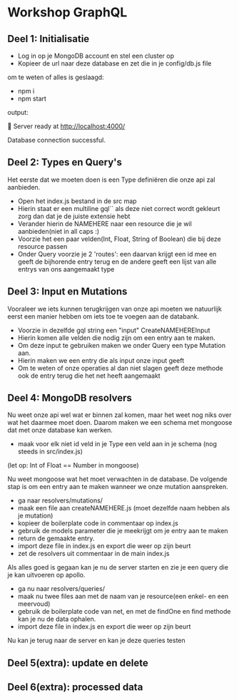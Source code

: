 # Workshop GraphQL

## Deel 1: Initialisatie

- Log in op je MongoDB account en stel een cluster op
- Kopieer de url naar deze database en zet die in je config/db.js file

om te weten of alles is geslaagd:

- npm i
- npm start

output:

🚀 Server ready at [http://localhost:4000/](http://localhost:4000/)

Database connection successful.

## Deel 2: Types en Query&#39;s

Het eerste dat we moeten doen is een Type definiëren die onze api zal aanbieden.

- Open het index.js bestand in de src map
- Hierin staat er een multiline gql`` als deze niet correct wordt gekleurt zorg dan dat je de juiste extensie hebt
- Verander hierin de NAMEHERE naar een resource die je wil aanbieden(niet in all caps :)
- Voorzie het een paar velden(Int, Float, String of Boolean) die bij deze resource passen
- Onder Query voorzie je 2 &#39;routes&#39;: een daarvan krijgt een id mee en geeft de bijhorende entry terug en de andere geeft een lijst van alle entrys van ons aangemaakt type

## Deel 3: Input en Mutations

Vooraleer we iets kunnen terugkrijgen van onze api moeten we natuurlijk eerst een manier hebben om iets toe te voegen aan de databank.

- Voorzie in dezelfde gql string een &quot;input&quot; CreateNAMEHEREInput
- Hierin komen alle velden die nodig zijn om een entry aan te maken.
- Om deze input te gebruiken maken we onder Query een type Mutation aan.
- Hierin maken we een entry die als input onze input geeft
- Om te weten of onze operaties al dan niet slagen geeft deze methode ook de entry terug die het net heeft aangemaakt

## Deel 4: MongoDB resolvers

Nu weet onze api wel wat er binnen zal komen, maar het weet nog niks over wat het daarmee moet doen. Daarom maken we een schema met mongoose dat met onze database kan werken.

- maak voor elk niet id veld in je Type een veld aan in je schema (nog steeds in src/index.js)

(let op: Int of Float == Number in mongoose)

Nu weet mongoose wat het moet verwachten in de database. De volgende stap is om een entry aan te maken wanneer we onze mutation aanspreken.

- ga naar resolvers/mutations/
- maak een file aan createNAMEHERE.js (moet dezelfde naam hebben als je mutation)
- kopieer de boilerplate code in commentaar op index.js
- gebruik de models parameter die je meekrijgt om je entry aan te maken
- return de gemaakte entry.
- import deze file in index.js en export die weer op zijn beurt
- zet de resolvers uit commentaar in de main index.js

Als alles goed is gegaan kan je nu de server starten en zie je een query die je kan uitvoeren op apollo.

- ga nu naar resolvers/queries/
- maak nu twee files aan met de naam van je resource(een enkel- en een meervoud)
- gebruik de boilerplate code van net, en met de findOne en find methode kan je nu de data ophalen.
- import deze file in index.js en export die weer op zijn beurt

Nu kan je terug naar de server en kan je deze queries testen

## Deel 5(extra): update en delete

## Deel 6(extra): processed data

##
